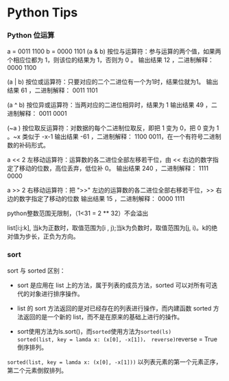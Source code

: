 # Python Tips
### Python 位运算
a = 0011 1100
b = 0000 1101
(a & b)
按位与运算符：参与运算的两个值，如果两个相应位都为 1，则该位的结果为 1，否则为 0 。
输出结果 12 ，二进制解释： 0000 1100

(a | b)
按位或运算符：只要对应的二个二进位有一个为1时，结果位就为1。
输出结果 61 ，二进制解释： 0011 1101

(a ^ b)
按位异或运算符：当两对应的二进位相异时，结果为 1
输出结果 49 ，二进制解释： 0011 0001

(~a )
按位取反运算符：对数据的每个二进制位取反，即把 1 变为 0，把 0 变为 1 。~x 类似于 -x-1
输出结果 -61 ，二进制解释： 1100 0011，在一个有符号二进制数的补码形式。

a << 2
左移动运算符：运算数的各二进位全部左移若干位，由 << 右边的数字指定了移动的位数，高位丢弃，低位补 0。
输出结果 240 ，二进制解释： 1111 0000

a >> 2
右移动运算符：把 ">>" 左边的运算数的各二进位全部右移若干位，>> 右边的数字指定了移动的位数
输出结果 15 ，二进制解释： 0000 1111

python整数范围无限制，（1<31 = 2 ** 32）不会溢出

list[i:j:k], 当k为正数时，取值范围为[i , j);当k为负数时，取值范围为[j, i)。k的绝对值为步长，正负为方向。

### sort
sort 与 sorted 区别：

- sort 是应用在 list 上的方法，属于列表的成员方法，sorted 可以对所有可迭代的对象进行排序操作。  

- list 的 sort 方法返回的是对已经存在的列表进行操作，而内建函数 sorted 方法返回的是一个新的 list，而不是在原来的基础上进行的操作。  

- sort使用方法为ls.sort()，而`sorted`使用方法为`sorted(ls)`  
`sorted(list, key = lamda x: (x[0], -x[1])， reverse)`reverse = True倒序排列。

`sorted(list, key = lamda x: (x[0], -x[1]))` 以列表元素的第一个元素正序，第二个元素倒叙排列。



